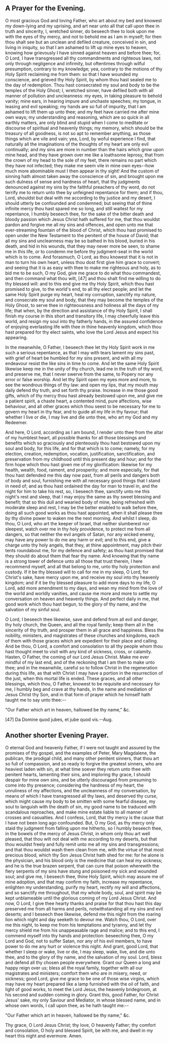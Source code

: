 ## A Prayer for the Evening.

O most gracious God and loving Father, who art about my bed and knowest
my down-lying and my uprising, and art near unto all that call upon
thee in truth and sincerity, I, wretched sinner, do beseech thee to
look upon me with the eyes of thy mercy, and not to behold me as I am
in myself; for then thou shalt see but an unclean and defiled creature,
conceived in sin, and living in iniquity, so that I am ashamed to lift
up mine eyes to heaven, knowing how grievously I have sinned against
heaven and before thee; for, O Lord, I have transgressed all thy
commandments and righteous laws, not only through negligence and
infirmity, but oftentimes through wilful presumption, contrary to my
knowledge; yea, contrary to the motions of thy Holy Spirit reclaiming
me from them: so that I have wounded my conscience, and grieved thy
Holy Spirit, by whom thou hast sealed me to the day of redemption. Thou
hast consecrated my soul and body to be the temples of the Holy Ghost;
I, wretched sinner, have defiled both with all manner of pollution and
uncleanness: my eyes, in taking pleasure to behold vanity; mine ears,
in hearing impure and unchaste speeches; my tongue, in leasing and evil
speaking; my hands are so full of impurity, that I am ashamed to lift
them up unto thee; and my feet have carried me after mine own ways; my
understanding and reasoning, which are so quick in all earthly matters,
are only blind and stupid when I come to meditate or discourse of
spiritual and heavenly things; my memory, which should be the treasury
of all goodness, is not so apt to remember anything, as those things
which are vile and vain; yea, Lord, by woful experience I find, that
naturally all the imaginations of the thoughts of my heart are only
evil continually; and my sins are more in number than the hairs which
grow upon mine head, and they have grown over me like a loathsome
leprosy, that from the crown of my head to the sole of my feet, there
remains no part which they have not infected; they make me seem vile in
mine own eyes--how much more abominable must I then appear in thy
sight! And the custom of sinning hath almost taken away the conscience
of sin, and brought upon me such dulness of sense and hardness of
heart, that thy judgments denounced against my sins by the faithful
preachers of thy word, do not terrify me to return unto thee by
unfeigned repentance for them; and if thou, Lord, shouldst but deal
with me according to thy justice and my desert, I should utterly be
confounded and condemned; but seeing that of thine infinite mercy thou
hast spared me so long, and still waitest for my repentance, I humbly
beseech thee, for the sake of the bitter death and bloody passion which
Jesus Christ hath suffered for me, that thou wouldst pardon and forgive
me all my sins and offences, and open unto me that ever-streaming
fountain of the blood of Christ, which thou hast promised to open under
the New Testament to the penitent of the house of David; that all my
sins and uncleanness may be so bathed in his blood, buried in his
death, and hid in his wounds, that they may never more be seen, to
shame me in this life, or to condemn me before thy judgment-seat in the
world which is to come. And forasmuch, O Lord, as thou knowest that it
is not in man to turn his own heart, unless thou dost first give him
grace to convert; and seeing that it is as easy with thee to make me
righteous and holy, as to bid me to be such, O my God, give me grace to
do what thou commandest, and then command what thou wilt, [47] and thou
shalt find me willing to do thy blessed will: and to this end give me
thy Holy Spirit, which thou hast promised to give, to the world's end,
to all thy elect people; and let the same Holy Spirit purge my heart,
heal my corruption, sanctify my nature, and consecrate my soul and
body, that they may become the temples of the Holy Ghost, to serve thee
in righteousness and holiness all the days of my life; that when, by
the direction and assistance of thy Holy Spirit, I shall finish my
course in this short and transitory life, I may cheerfully leave this
world, and resign my soul into thy fatherly hands, in the assured
confidence of enjoying everlasting life with thee in thine heavenly
kingdom, which thou hast prepared for thy elect saints, who love the
Lord Jesus and expect his appearing.

In the meanwhile, O Father, I beseech thee let thy Holy Spirit work in
me such a serious repentance, as that I may with tears lament my sins
past, with grief of heart be humbled for my sins present, and with all
my endeavour resist the like sins in time to come. And let the same
Holy Spirit likewise keep me in the unity of thy church, lead me in the
truth of thy word, and preserve me, that I never swerve from the same,
to Popery nor any error or false worship. And let thy Spirit open my
eyes more and more, to see the wondrous things of thy law: and open my
lips, that my mouth may daily defend thy truth, and set forth thy
praise. Increase in me those good gifts, which of thy mercy thou hast
already bestowed upon me, and give me a patient spirit, a chaste heart,
a contented mind, pure affections, wise behaviour, and all other graces
which thou seest to be necessary for me to govern my heart in thy fear,
and to guide all my life in thy favour; that whether I live or die, I
may live and die unto thee, who art my God and my Redeemer.

And here, O Lord, according as I am bound, I render unto thee from the
altar of my humblest heart, all possible thanks for all those blessings
and benefits which so graciously and plenteously thou hast bestowed
upon my soul and body, for this life, and for that which is to come;
namely, for my election, creation, redemption, vocation, justification,
sanctification, and preservation from my childhood until this present
day and hour; and for the firm hope which thou hast given me of my
glorification: likewise for my health, wealth, food, raiment, and
prosperity; and more especially, for that thou hast defended me this
day now past, from all perils and dangers both of body and soul,
furnishing me with all necessary good things that I stand in need of;
and as thou hast ordained the day for man to travel in, and the night
for him to take his rest, so, I beseech thee, sanctify unto me this
night's rest and sleep, that I may enjoy the same as thy sweet blessing
and benefit; that so this dull and wearied body of mine, being
refreshed with moderate sleep and rest, I may be the better enabled to
walk before thee, doing all such good works as thou hast appointed,
when it shall please thee by thy divine power to waken me the next
morning. And whilst I sleep, do thou, O Lord, who art the keeper of
Israel, that neither slumberest nor sleepest, watch over me in thy holy
providence, to protect me from all dangers, so that neither the evil
angels of Satan, nor any wicked enemy, may have any power to do me any
harm or evil; and to this end, give a charge unto thy holy angels, that
they, at thine appointment, may pitch their tents roundabout me, for my
defence and safety; as thou hast promised that they should do about
them that fear thy name. And knowing that thy name is a strong tower of
defence unto all those that trust therein, I here recommend myself, and
all that belong to me, unto thy holy protection and custody. If it be
thy blessed will to call for me in my sleep, O Lord, for Christ's sake,
have mercy upon me, and receive my soul into thy heavenly kingdom; and
if it be thy blessed pleasure to add more days to my life, O Lord, add
more amendment to my days, and wean my mind from the love of the world
and worldly vanities, and cause me more and more to settle my
conversation on heaven and heavenly things. And perfect daily in me,
that good work which thou hast begun, to the glory of thy name, and the
salvation of my sinful soul.

O Lord, I beseech thee likewise, save and defend from all evil and
danger, thy holy church, the Queen, and all the royal family; keep them
all in the sincerity of thy truth, and prosper them in all grace and
happiness. Bless the nobility, ministers, and magistrates of these
churches and kingdoms, each of them with those graces which are
expedient for their place and calling. And be thou, O Lord, a comfort
and consolation to all thy people whom thou hast thought meet to visit
with any kind of sickness, cross, or calamity. Hasten, O Father, the
coming of our Lord Jesus Christ. Make me ever mindful of my last end,
and of the reckoning that I am then to make unto thee; and in the
meanwhile, careful so to follow Christ in the regeneration during this
life, as that with Christ I may have a portion in the resurrection of
the just, when this mortal life is ended. These graces, and all other
blessings, which thou, O Father, knowest to be requisite and necessary
for me, I humbly beg and crave at thy hands, in the name and mediation
of Jesus Christ thy Son, and in that form of prayer which he himself
hath taught me to say unto thee:--

"Our Father which art in heaven, hallowed be thy name," &c.

[47] Da Domine quod jubes, et jube quod vis.--Aug.

## Another shorter Evening Prayer.

O eternal God and heavenly Father, if I were not taught and assured by
the promises of thy gospel, and the examples of Peter, Mary Magdalene,
the publican, the prodigal child, and many other penitent sinners, that
thou art so full of compassion, and so ready to forgive the greatest
sinners, who are heaviest laden with sin, at what time soever they
return unto thee with penitent hearts, lamenting their sins, and
imploring thy grace, I should despair for mine own sins, and be utterly
discouraged from presuming to come into thy presence; considering the
hardness of my heart, the unruliness of my affections, and the
uncleanness of my conversation, by means of which I have transgressed
all thy laws, and deserved thy curse, which might cause my body to be
smitten with some fearful disease, my soul to languish with the death
of sin, my good name to be traduced with scandalous reproaches, and
make mine estate liable to all manner of crosses and casualties. And I
confess, Lord, that thy mercy is the cause that I have not been long
ago confounded. But, O my God, as thy mercy only staid thy judgment
from falling upon me hitherto, so I humbly beseech thee, in the bowels
of the mercy of Jesus Christ, in whom only thou art well pleased, that
thou wilt not deal with me according to my deserts, but that thou
wouldst freely and fully remit unto me all my sins and transgressions;
and that thou wouldst wash them clean from me, with the virtue of that
most precious blood, which thy Son Jesus Christ hath shed for me: for
he alone is the physician, and his blood only is the medicine that can
heal my sickness; and he is the true brazen serpent, that can cure that
poison wherewith the fiery serpents of my sins have stung and poisoned
my sick and wounded soul; and give me, I beseech thee, thine Holy
Spirit, which may assure me of mine adoption, and that may confirm my
faith, increase my repentance, enlighten my understanding, purify my
heart, rectify my will and affections, and so sanctify me throughout,
that my whole body, soul, and spirit may be kept unblameable until the
glorious coming of my Lord Jesus Christ. And now, O Lord, I give thee
hearty thanks and praise for that thou hast this day preserved me from
all harms and perils, notwithstanding all my sins and evil deserts; and
I beseech thee likewise, defend me this night from the roaring lion
which night and day seeketh to devour me. Watch thou, O Lord, over me
this night, to keep me from his temptations and tyranny, and let thy
mercy shield me from his unappeasable rage and malice; and to this end,
I commend myself into thy hands and protection: beseeching thee, O my
Lord and God, not to suffer Satan, nor any of his evil members, to have
power to do me any hurt or violence this night. And grant, good Lord,
that whether I sleep or wake, live or die, I may sleep, wake, live, and
die unto thee, and to the glory of thy name, and the salvation of my
soul. Lord, bless and defend all thy chosen people everywhere. Grant
our Queen a long and happy reign over us; bless all the royal family,
together with all our magistrates and ministers; comfort them who are
in misery, need, or sickness; good Lord, give me grace to be one of
those wise virgins, which may have my heart prepared like a lamp
furnished with the oil of faith, and light of good works, to meet the
Lord Jesus, the heavenly bridegroom, at his second and sudden coming in
glory. Grant this, good Father, for Christ Jesus' sake, my only Saviour
and Mediator, in whose blessed name, and in whose own words, I call
upon thee, as he hath taught me:--

"Our Father which art in heaven, hallowed be thy name," &c.

Thy grace, O Lord Jesus Christ; thy love, O heavenly Father; thy
comfort and consolation, O holy and blessed Spirit, be with me, and
dwell in my heart this night and evermore. Amen.

